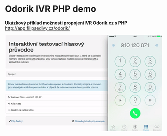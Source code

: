 # Odorik IVR PHP demo

**Ukázkový příklad možnosti propojení IVR Odorik.cz s PHP**
http://app.filipsedivy.cz/odorik/

[![Example](preview.gif "Ukázka")](http://app.filipsedivy.cz/odorik/ "Ukázka")

